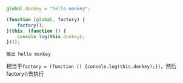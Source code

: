 ```javascript
global.donkey = "hello monkey";

(function (global, factory) {
	factory();
}(this, (function () {
	console.log(this.donkey);
})));
```

```shell
输出 hello monkey
```

相当于`factory = (function () {console.log(this.donkey);})`，然后factory()去执行
